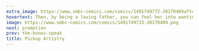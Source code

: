 ```yaml
---
extra_image: https://www.smbc-comics.com/comics/1491749772-20170409after.png
hovertext: Then, by being a loving father, you can fool her into wanting more babies. And, fellas, you know exactly what that means.
image: https://www.smbc-comics.com/comics/1491749733-20170409.png
next: promotion
prev: the-bones-speak
title: Pickup Artistry
---
```

